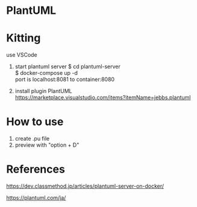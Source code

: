 # PlantUML

# Kitting
use VSCode  
1. start plantuml server
    $ cd plantuml-server  
    $ docker-compose up -d  
port is localhost:8081 to container:8080

2. install plugin
  PlantUML  
  https://marketplace.visualstudio.com/items?itemName=jebbs.plantuml

# How to use
1. create .pu file
2. preview with "option + D"

# References
https://dev.classmethod.jp/articles/plantuml-server-on-docker/

https://plantuml.com/ja/